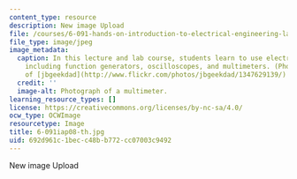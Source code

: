 ```yaml
---
content_type: resource
description: New image Upload
file: /courses/6-091-hands-on-introduction-to-electrical-engineering-lab-skills-january-iap-2008/692d961c1becc48bb772cc07003c9492_6-091iap08-th.jpg
file_type: image/jpeg
image_metadata:
  caption: In this lecture and lab course, students learn to use electrical instruments
    including function generators, oscilloscopes, and multimeters. (Photograph courtesy
    of [jbgeekdad](http://www.flickr.com/photos/jbgeekdad/1347629139/) on Flickr.)
  credit: ''
  image-alt: Photograph of a multimeter.
learning_resource_types: []
license: https://creativecommons.org/licenses/by-nc-sa/4.0/
ocw_type: OCWImage
resourcetype: Image
title: 6-091iap08-th.jpg
uid: 692d961c-1bec-c48b-b772-cc07003c9492
---
```

New image Upload